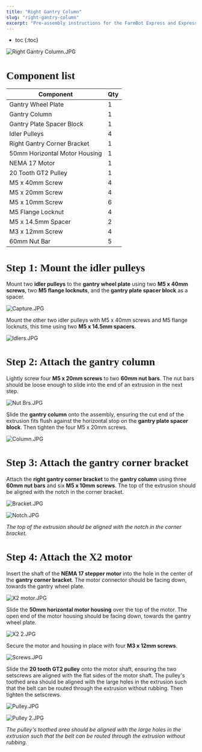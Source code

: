```yaml
---
title: "Right Gantry Column"
slug: "right-gantry-column"
excerpt: "Pre-assembly instructions for the FarmBot Express and Express XL right gantry column"
---
```


* toc
{:toc}


![Right Gantry Column.JPG](Right_Gantry_Column.JPG)

# Component list

|Component                     |Qty                           |
|------------------------------|------------------------------|
|Gantry Wheel Plate            |1
|Gantry Column                 |1
|Gantry Plate Spacer Block     |1
|Idler Pulleys                 |4
|Right Gantry Corner Bracket   |1
|50mm Horizontal Motor Housing |1
|NEMA 17 Motor                 |1
|20 Tooth GT2 Pulley           |1
|M5 x 40mm Screw               |4
|M5 x 20mm Screw               |4
|M5 x 10mm Screw               |6
|M5 Flange Locknut             |4
|M5 x 14.5mm Spacer            |2
|M3 x 12mm Screw               |4
|60mm Nut Bar                  |5

# Step 1: Mount the idler pulleys
Mount two **idler pulleys** to the **gantry wheel plate** using two **M5 x 40mm screws**, two **M5 flange locknuts**, and the **gantry plate spacer block** as a spacer.

![Capture.JPG](Capture.JPG)

Mount the other two idler pulleys with M5 x 40mm screws and M5 flange locknuts, this time using two **M5 x 14.5mm spacers**.

![Idlers.JPG](Idlers.JPG)

# Step 2: Attach the gantry column
Lightly screw four **M5 x 20mm screws** to two **60mm nut bars**. The nut bars should be loose enough to slide into the end of an extrusion in the next step.

![Nut Brs.JPG](Nut_Brs.JPG)

Slide the **gantry column** onto the assembly, ensuring the cut end of the extrusion fits flush against the horizontal stop on the **gantry plate spacer block**. Then tighten the four M5 x 20mm screws.

![Column.JPG](Column.JPG)

# Step 3: Attach the gantry corner bracket
Attach the **right gantry corner bracket** to the **gantry column** using three **60mm nut bars** and six **M5 x 10mm screws**. The top of the extrusion should be aligned with the notch in the corner bracket.

![Bracket.JPG](Bracket.JPG)



![Notch.JPG](Notch.JPG)

_The top of the extrusion should be aligned with the notch in the corner bracket._

# Step 4: Attach the X2 motor
Insert the shaft of the **NEMA 17 stepper motor** into the hole in the center of the **gantry corner bracket**. The motor connector should be facing down, towards the gantry wheel plate.

![X2 motor.JPG](X2_motor.JPG)

Slide the **50mm horizontal motor housing** over the top of the motor. The open end of the motor housing should be facing down, towards the gantry wheel plate.

![X2 2.JPG](X2_2.JPG)

Secure the motor and housing in place with four **M3 x 12mm screws**.

![Screws.JPG](Screws.JPG)

Slide the **20 tooth GT2 pulley** onto the motor shaft, ensuring the two setscrews are aligned with the flat sides of the motor shaft. The pulley's toothed area should be aligned with the large holes in the extrusion such that the belt can be routed through the extrusion without rubbing. Then tighten the setscrews.

![Pulley.JPG](Pulley.JPG)



![Pulley 2.JPG](Pulley_2.JPG)

_The pulley's toothed area should be aligned with the large holes in the extrusion such that the belt can be routed through the extrusion without rubbing._



<style>
.hub-container {
  max-width: 1350px;
}

h1 {
  font-family: Inknut Antiqua;
}
  
a[title="Guides"] {
  color: #f4f4f4!important;
  border-bottom: 5px solid #f4f4f4;
  padding-bottom: 20px!important;
}
  
a[title="Guides"]:hover {
  color: white!important;
  border-bottom-color: white;
}
  
#hub-header li a:hover {
  box-shadow: none!important;
}
</style>

<meta name="theme-color" content="#942401">


